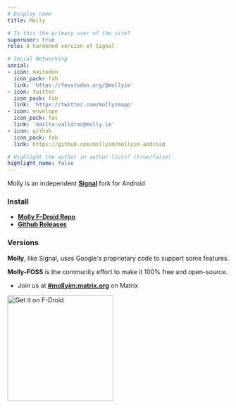 ```yaml
---
# Display name
title: Molly

# Is this the primary user of the site?
superuser: true
role: A hardened version of Signal

# Social Networking
social:
- icon: mastodon
  icon_pack: fab
  link: 'https://fosstodon.org/@mollyim'
- icon: twitter
  icon_pack: fab
  link: 'https://twitter.com/mollyimapp'
- icon: envelope
  icon_pack: fas
  link: 'mailto:valldrac@molly.im'
- icon: github
  icon_pack: fab
  link: https://github.com/mollyim/mollyim-android

# Highlight the author in author lists? (true/false)
highlight_name: false
---
```

Molly is an independent **[Signal](https://github.com/signalapp/Signal-Android)** fork for Android


### Install
- <u>**[Molly F-Droid Repo](download/fdroid/)**</u>
- <u>**[Github Releases](https://github.com/mollyim/mollyim-android/releases/latest)**</u>

### Versions
**Molly**, like Signal, uses Google's proprietary code to support some features. 

**Molly-FOSS** is the community effort to make it 100% free and open-source.

- Join us at <u>**[#mollyim:matrix.org](https://matrix.to/#/#mollyim:matrix.org)**</u> on Matrix

[<img src="https://fdroid.gitlab.io/artwork/badge/get-it-on.png" style="float:left; margin-bottom:0;" alt="Get it on F-Droid" width="240">](download/fdroid/)
